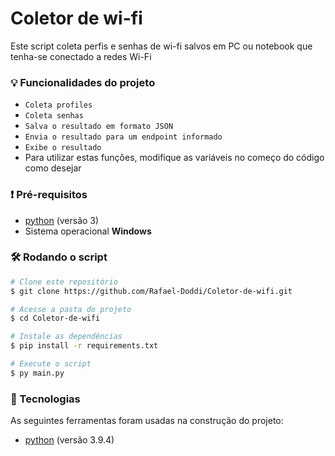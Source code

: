 # Coletor de wi-fi 

Este script coleta perfis e senhas de wi-fi salvos em PC ou notebook que tenha-se conectado a redes Wi-Fi

### :bulb: Funcionalidades do projeto

- `Coleta profiles`
- `Coleta senhas`
- `Salva o resultado em formato JSON`
- `Envia o resultado para um endpoint informado`
- `Exibe o resultado`
- Para utilizar estas funções, modifique as variáveis no começo do código como desejar

### :exclamation: Pré-requisitos

- [python](https://www.python.org/downloads/) (versão 3)
- Sistema operacional **Windows**

### 🛠️ Rodando o script

```bash
# Clone este repositório
$ git clone https://github.com/Rafael-Doddi/Coletor-de-wifi.git

# Acesse a pasta do projeto
$ cd Coletor-de-wifi

# Instale as dependências
$ pip install -r requirements.txt

# Execute o script
$ py main.py
```

### :hammer: Tecnologias

As seguintes ferramentas foram usadas na construção do projeto:

- [python](https://www.python.org/downloads/) (versão 3.9.4)
